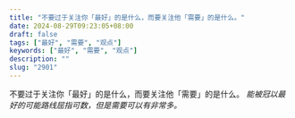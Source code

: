 ```yaml
---
title: "不要过于关注你「最好」的是什么，而要关注他「需要」的是什么。"
date: 2024-08-29T09:23:05+08:00
draft: false
tags: ["最好", "需要", "观点"]
keywords: ["最好", "需要", "观点"]
description: ""
slug: "2901"
---
```


不要过于关注你「最好」的是什么，而要关注他「需要」的是什么。 *能被冠以最好的可能路线屈指可数，但是需要可以有非常多。*